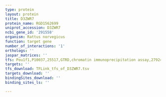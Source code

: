 ```yaml
---
type: protein
layout: protein
title: D3ZWR7
protein_name: RGD1562699
uniprot_accession: D3ZWR7
ncbi_gene_id: '291558'
organism: Rattus norvegicus
function: target gene
number_of_interactions: '1'
orthologs: ''
jaspar_matrices: ''
tfs: Pou1f1,P10037,25517,GTRD,chromatin immunoprecipitation assay,27924024%5Buid%5D,No
targets: ''
tfs_download: TFLink_tfs_of_D3ZWR7.tsv
targets_download: ''
bindingSites_download: ''
binding_sites_ls: ''

---
```

